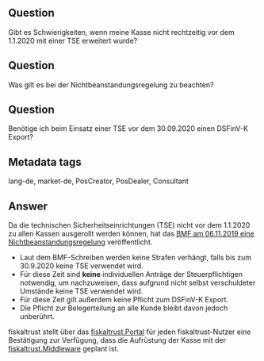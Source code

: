 ## Question

Gibt es Schwierigkeiten, wenn meine Kasse nicht rechtzeitig vor dem 1.1.2020 mit einer TSE erweitert wurde?

## Question

Was gilt es bei der Nichtbeanstandungsregelung zu beachten?

## Question

Benötige ich beim Einsatz einer TSE vor dem 30.09.2020 einen DSFinV-K Export?

## Metadata tags

lang-de, market-de, PosCreator, PosDealer, Consultant

## Answer

Da die technischen Sicherheitseinrichtungen (TSE) nicht vor dem 1.1.2020 zu allen Kassen ausgerollt werden können, hat das [BMF am 06.11.2019 eine Nichtbeanstandungsregelung](https://www.bundesfinanzministerium.de/Content/DE/Downloads/BMF_Schreiben/Weitere_Steuerthemen/Abgabenordnung/2019-11-05-nichtbeanstandungsregelung-bei-verwendung-elektronischer-aufzeichnungssysteme.pdf;jsessionid=67D31DC45797FE0CF9B3EE96C0EA6D5A?__blob=publicationFile&v=1) veröffentlicht.

- Laut dem BMF-Schreiben werden keine Strafen verhängt, falls bis zum 30.9.2020 keine TSE verwendet wird. 
- Für diese Zeit sind **keine** individuellen Anträge der Steuerpflichtigen notwendig, um nachzuweisen, dass aufgrund nicht selbst verschuldeter Umstände keine TSE verwendet wird.
- Für diese Zeit gilt außerdem keine Pflicht zum DSFinV-K Export.
- Die Pflicht zur Belegerteilung an alle Kunde bleibt davon jedoch unberührt.

fiskaltrust stellt über das [fiskaltrust.Portal](https://portal.fiskaltrust.de/) für jeden fiskaltrust-Nutzer eine Bestätigung zur Verfügung, dass die Aufrüstung der Kasse mit der [fiskaltrust.Middleware](https://docs.fiskaltrust.cloud/doc/interface-doc/doc/general/general.html) geplant ist.

